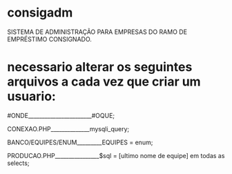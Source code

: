 # consigadm

SISTEMA DE ADMINISTRAÇÃO PARA EMPRESAS DO RAMO DE EMPRÉSTIMO CONSIGNADO.



# necessario alterar os seguintes arquivos a cada vez que criar um usuario:

#ONDE_______________________#OQUE;


CONEXAO.PHP______________mysqli_query;

BANCO/EQUIPES/ENUM_________EQUIPES  = enum;

PRODUCAO.PHP________________$sql = [ultimo nome de equipe] em todas as selects;
